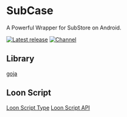 # SubCase

A Powerful Wrapper for SubStore on Android.

[![Latest release](https://img.shields.io/github/v/release/anobrick/SubCase?label=Release&logo=github)](https://github.com/anobrick/SubCase/releases/latest)
[![Channel](https://img.shields.io/badge/Follow-Telegram-blue.svg?logo=telegram)](https://t.me/subcase_group)

## Library

[goja](https://github.com/dop251/goja)

## Loon Script

[Loon Script Type](https://github.com/Loon0x00/LoonExampleConfig/blob/master/Script/script_README.md)
[Loon Script API](https://nsloon.app/LoonManual/#/cn/script_api)
